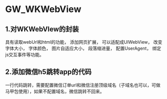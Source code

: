 # GW_WKWebView
## 1.对WKWebVIew的封装
具有读取webUrl和html的功能，
添加网页扩展，
可以适配成UIWebView，
改变字体大小，
字体颜色，
图片自适应大小，
段落缩进量，
配置UserAgent，
绑定js交互事件等功能。
## 2.添加微信h5跳转app的代码
一行代码跳转，需要配置微信订单url和微信注册顶级域名（子域名也可以，可做马甲包使用），如果不配置域名，微信跳转不回来。
